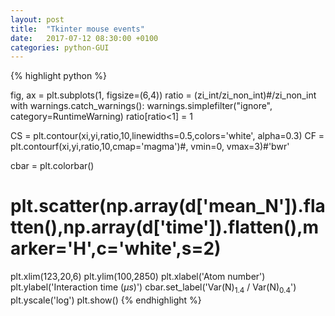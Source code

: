 ```yaml
---
layout: post
title:  "Tkinter mouse events"
date:   2017-07-12 08:30:00 +0100
categories: python-GUI
---
```


{% highlight python %}

fig, ax = plt.subplots(1, figsize=(6,4))
ratio = (zi_int/zi_non_int)#/zi_non_int
with warnings.catch_warnings():
    warnings.simplefilter("ignore", category=RuntimeWarning)
    ratio[ratio<1] = 1


CS = plt.contour(xi,yi,ratio,10,linewidths=0.5,colors='white', alpha=0.3)
CF = plt.contourf(xi,yi,ratio,10,cmap='magma')#, vmin=0, vmax=3)#'bwr'

cbar = plt.colorbar()
# plt.scatter(np.array(d['mean_N']).flatten(),np.array(d['time']).flatten(),marker='H',c='white',s=2)

plt.xlim(123,20,6)
plt.ylim(100,2850)
plt.xlabel('Atom number')
plt.ylabel('Interaction time ($\mu s$)')
cbar.set_label('Var(N)$_{1.4}$ / Var(N)$_{0.4}$')
plt.yscale('log')
plt.show()
{% endhighlight %}
